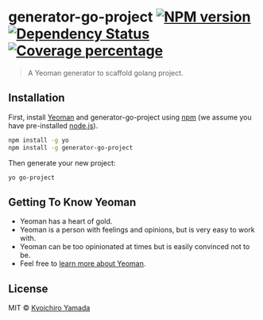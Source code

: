 # generator-go-project [![NPM version][npm-image]][npm-url] [![Dependency Status][daviddm-image]][daviddm-url] [![Coverage percentage][coveralls-image]][coveralls-url]
> A Yeoman generator to scaffold golang project.

## Installation

First, install [Yeoman](http://yeoman.io) and generator-go-project using [npm](https://www.npmjs.com/) (we assume you have pre-installed [node.js](https://nodejs.org/)).

```bash
npm install -g yo
npm install -g generator-go-project
```

Then generate your new project:

```bash
yo go-project
```

## Getting To Know Yeoman

 * Yeoman has a heart of gold.
 * Yeoman is a person with feelings and opinions, but is very easy to work with.
 * Yeoman can be too opinionated at times but is easily convinced not to be.
 * Feel free to [learn more about Yeoman](http://yeoman.io/).

## License

MIT © [Kyoichiro Yamada](https://kyoh86.dev)


[npm-image]: https://badge.fury.io/js/generator-go-project.svg
[npm-url]: https://npmjs.org/package/generator-go-project
[daviddm-image]: https://david-dm.org/kyoh86/generator-go-project.svg?theme=shields.io
[daviddm-url]: https://david-dm.org/kyoh86/generator-go-project
[coveralls-image]: https://coveralls.io/repos/kyoh86/generator-go-project/badge.svg
[coveralls-url]: https://coveralls.io/r/kyoh86/generator-go-project
